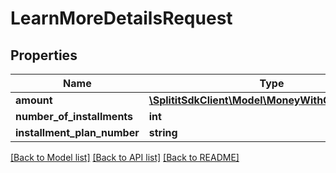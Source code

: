 # LearnMoreDetailsRequest

## Properties
Name | Type | Description | Notes
------------ | ------------- | ------------- | -------------
**amount** | [**\SplititSdkClient\Model\MoneyWithCurrencyCode**](MoneyWithCurrencyCode.md) |  | [optional] 
**number_of_installments** | **int** |  | [optional] 
**installment_plan_number** | **string** |  | [optional] 

[[Back to Model list]](../README.md#documentation-for-models) [[Back to API list]](../README.md#documentation-for-api-endpoints) [[Back to README]](../README.md)


